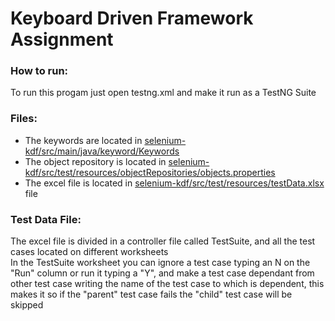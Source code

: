 # Keyboard Driven Framework Assignment

### How to run:
To run this progam just open testng.xml and make it run as a TestNG Suite <br>

### Files:
* The keywords are located in [selenium-kdf/src/main/java/keyword/Keywords](selenium-kdf/src/main/java/keyword/Keywords)<br>
* The object repository is located in [selenium-kdf/src/test/resources/objectRepositories/objects.properties](selenium-kdf/src/test/resources/objectRepositories/objects.properties)<br>
* The excel file is located in [selenium-kdf/src/test/resources/testData.xlsx](selenium-kdf/src/test/resources/testData.xlsx) file <br>

### Test Data File:
The excel file is divided in a controller file called TestSuite, and all the test cases located on different worksheets <br>
In the TestSuite worksheet you can ignore a test case typing an N on the "Run" column or run it typing a "Y", and make a test case dependant from other test case writing the name of the test case to which is dependent, this makes it so if the "parent" test case fails the "child" test case will be skipped <br>
